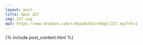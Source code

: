```yaml
---
layout: post
title: Opus 227
img: 227.svg
mp3: https://www.dropbox.com/s/8zpubch5zrehbgl/227.mp3?dl=1
---
```


{% include post_content.html %}
